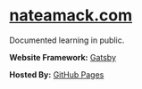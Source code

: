 # [nateamack.com](https://nateamack.com)

Documented learning in public.

**Website Framework:** [Gatsby](https://www.gatsbyjs.org/)

**Hosted By:** [GitHub Pages](https://pages.github.com/)

